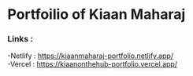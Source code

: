 # Portfoilio of Kiaan Maharaj

### Links :
-Netlify : https://kiaanmaharaj-portfolio.netlify.app/  
-Vercel : https://kiaanonthehub-portfolio.vercel.app/
